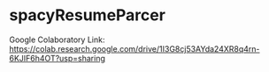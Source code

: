 # spacyResumeParcer

Google Colaboratory Link: https://colab.research.google.com/drive/1I3G8cj53AYda24XR8q4rn-6KJIF6h4OT?usp=sharing
